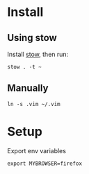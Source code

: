 # Install
## Using stow
Install [stow](https://www.gnu.org/software/stow/), then run:

    stow . -t ~

## Manually

    ln -s .vim ~/.vim

# Setup
Export env variables

    export MYBROWSER=firefox
